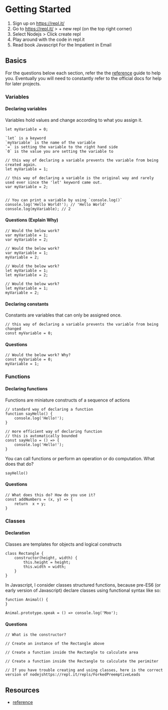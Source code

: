 # Getting Started

1. Sign up on https://repl.it/
2. Go to https://repl.it/ > + new repl (on the top right corner)
3. Select Nodejs > Click create repl
4. Play around with the code in repl.it
5. Read book Javascript For the Impatient in Email

## Basics

For the questions below each section, refer the the [reference](https://developer.mozilla.org/en-US/docs/Web/JavaScript/Reference/) guide to help you.
Eventually you will need to constantly refer to the official docs for help for later projects.

### Variables

#### Declaring variables

Variables hold values and change according to what you assign it. 

```
let myVariable = 0;

`let` is a keyword
`myVariable` is the name of the variable
`=` is setting the variable to the right hand side
`0` is the value you are setting the variable to

// this way of declaring a variable prevents the variable from being created again.
let myVariable = 1;

// this way of declaring a variable is the original way and rarely used ever since the 'let' keyword came out.
var myVariable = 2;


// You can print a variable by using `console.log()`
console.log('Hello World!'); // 'Hello World'
console.log(myVariable); // 2
```

#### Questions (Explain Why)

```
// Would the below work?
var myVariable = 1;
var myVariable = 2;

// Would the below work?
var myVariable = 1;
myVariable = 2;

// Would the below work?
let myVariable = 1;
let myVariable = 2;

// Would the below work?
let myVariable = 1;
myVariable = 2;
```

#### Declaring constants

Constants are variables that can only be assigned once.

```
// this way of declaring a variable prevents the variable from being changed
const myVariable = 0;
```

#### Questions

```
// Would the below work? Why?
const myVariable = 0;
myVariable = 1;
```

### Functions

#### Declaring functions

Functions are miniature constructs of a sequence of actions

```
// standard way of declaring a function
function sayHello() {
    console.log('Hello!');
}

// more efficient way of declaring function
// this is automatically bounded
const sayHello = () => {
    console.log('Hello!');    
}
```


You can call functions or perform an operation or do computation. What does that do?

```
sayHello()
```

#### Questions

```
// What does this do? How do you use it?
const addNumbers = (x, y) => {
    return  x + y;
}

```

### Classes

#### Declaration

Classes are templates for objects and logical constructs

```
class Rectangle {
    constructor(height, width) {
        this.height = height;
        this.width = width;
    }
}
```

In Javascript, I consider classes structured functions, because pre-ES6 (or early version of Javascript)
declare classes using functional syntax like so:

```
function Animal() {
}

Animal.prototype.speak = () => console.log('Moo');
```

#### Questions


```
// What is the constructor?

// Create an instance of the Rectangle above

// Create a function inside the Rectangle to calculate area

// Create a function inside the Rectangle to calculate the perimiter

// If you have trouble creating and using classes, here is the correct version of nodejshttps://repl.it/repls/ForkedPreemptiveLeads

```

## Resources

- [reference](https://developer.mozilla.org/en-US/docs/Web/JavaScript/Reference/)

